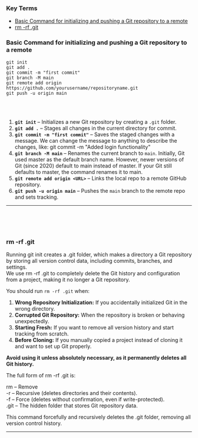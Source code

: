 ### Key Terms
- [Basic Command for initializing and pushing a Git repository to a remote](#basic-command-for-initializing-and-pushing-a-git-repository-to-a-remote)
- [rm -rf .git](#rm--rf-git)


### Basic Command for initializing and pushing a Git repository to a remote

    git init
    git add .
    git commit -m "first commit"
    git branch -M main
    git remote add origin https://github.com/yourusername/repositoryname.git
    git push -u origin main

<br><br>

1. **`git init`** – Initializes a new Git repository by creating a `.git` folder.  <br>
2. **`git add .`** – Stages all changes in the current directory for commit. <br>
3. **`git commit -m "first commit"`** – Saves the staged changes with a message. We can change the message to anything to describe the changes, like: git commit -m "Added login functionality" <br>
4. **`git branch -M main`** – Renames the current branch to `main`. Initially, Git used master as the default branch name. However, newer versions of Git (since 2020) default to main instead of master. If your Git still defaults to master, the command renames it to main. <br>
5. **`git remote add origin <URL>`** – Links the local repo to a remote GitHub repository. <br>
6. **`git push -u origin main`** – Pushes the `main` branch to the remote repo and sets tracking. <br>

___


<br><br><br>
### rm -rf .git

Running git init creates a .git folder, which makes a directory a Git repository by storing all version control data, including commits, branches, and settings. <br>
We use rm -rf .git to completely delete the Git history and configuration from a project, making it no longer a Git repository.

You should run `rm -rf .git` when:  

1. **Wrong Repository Initialization:** If you accidentally initialized Git in the wrong directory.  
2. **Corrupted Git Repository:** When the repository is broken or behaving unexpectedly.  
3. **Starting Fresh:** If you want to remove all version history and start tracking from scratch.  
4. **Before Cloning:** If you manually copied a project instead of cloning it and want to set up Git properly.  

**Avoid using it unless absolutely necessary, as it permanently deletes all Git history.**

The full form of rm -rf .git is:

rm – Remove <br>
-r – Recursive (deletes directories and their contents). <br>
-f – Force (deletes without confirmation, even if write-protected). <br>
.git – The hidden folder that stores Git repository data. <br>
    
This command forcefully and recursively deletes the .git folder, removing all version control history.

___
<br><br><br>



